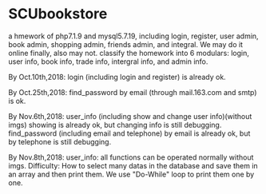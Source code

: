 # SCUbookstore
a hmework of php7.1.9 and mysql5.7.19, including login, register, user admin, book admin, shopping admin, friends admin, and integral.
We may do it online finally, also may not.
classify the homework into 6 modulars: login, user info, book info, trade info, intergral info, and admin info.

By Oct.10th,2018:
login (including login and register) is already ok.

By Oct.25th,2018:
find_password by email (through mail.163.com and smtp) is ok.

By Nov.6th,2018:
user_info (including show and change user info)(without imgs) showing is already ok, but changing info is still debugging.
find_password (including email and telephone) by email is already ok, but by telephone is still debugging.

By Nov.8th,2018:
user_info: all functions can be operated normally without imgs.
Difficulty: How to select many datas in the database and save them in an array and then print them.
We use "Do-While" loop to print them one by one.
